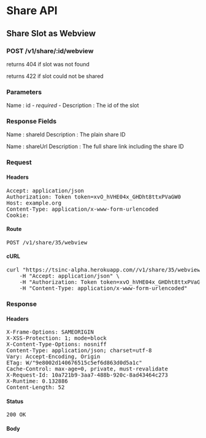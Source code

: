 # Share API

## Share Slot as Webview

### POST /v1/share/:id/webview

returns 404 if slot was not found

returns 422 if slot could not be shared



### Parameters

Name : id *- required -*
Description : The id of the slot


### Response Fields

Name : shareId
Description : The plain share ID

Name : shareUrl
Description : The full share link including the share ID

### Request

#### Headers

<pre>Accept: application/json
Authorization: Token token=xvO_hVHE04x_GHDht8ttxPVaGW0
Host: example.org
Content-Type: application/x-www-form-urlencoded
Cookie: </pre>

#### Route

<pre>POST /v1/share/35/webview</pre>

#### cURL

<pre class="request">curl &quot;https://tsinc-alpha.herokuapp.com//v1/share/35/webview&quot; -d &#39;&#39; -X POST \
	-H &quot;Accept: application/json&quot; \
	-H &quot;Authorization: Token token=xvO_hVHE04x_GHDht8ttxPVaGW0&quot; \
	-H &quot;Content-Type: application/x-www-form-urlencoded&quot;</pre>

### Response

#### Headers

<pre>X-Frame-Options: SAMEORIGIN
X-XSS-Protection: 1; mode=block
X-Content-Type-Options: nosniff
Content-Type: application/json; charset=utf-8
Vary: Accept-Encoding, Origin
ETag: W/&quot;9e8002d140676515c5ef6d863d0d5a1c&quot;
Cache-Control: max-age=0, private, must-revalidate
X-Request-Id: 10a721b9-3aa7-488b-920c-8ad43464c273
X-Runtime: 0.132886
Content-Length: 52</pre>

#### Status

<pre>200 OK</pre>

#### Body

```javascript

```
